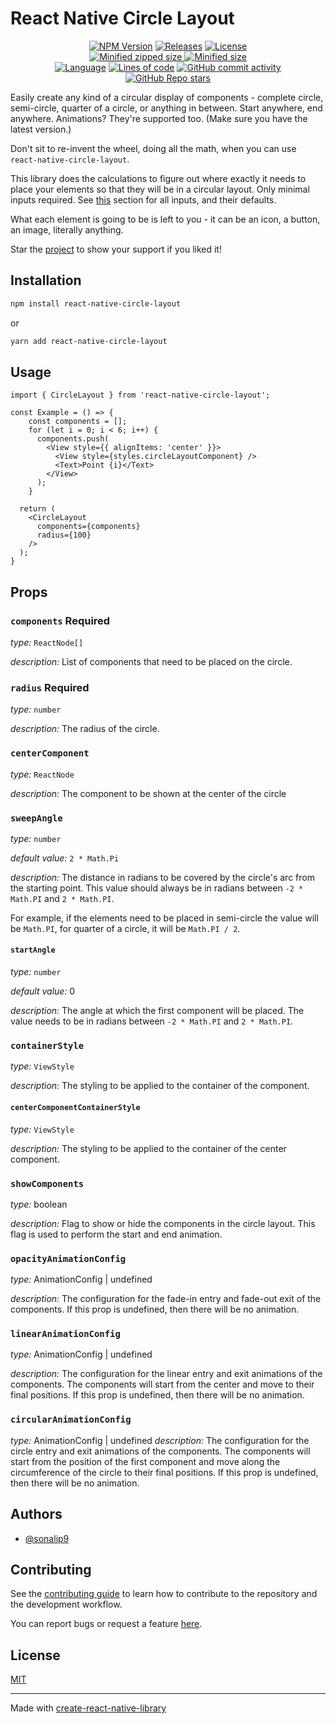 # React Native Circle Layout

<div align='center'>

<a href='https://www.npmjs.com/package/react-native-circle-layout'>
  <img src='https://img.shields.io/npm/v/react-native-circle-layout' alt='NPM Version'></a>
<a href='https://github.com/sonalip9/react-native-circle-layout/releases/latest'>
  <img src='https://img.shields.io/github/release-date/sonalip9/react-native-circle-layout' alt='Releases'></a>
<a href='https://github.com/sonalip9/react-native-circle-layout/blob/main/LICENSE'>
  <img src='https://img.shields.io/github/license/sonalip9/react-native-circle-layout' alt='License'></a>
<br/>
<a href='https://github.com/sonalip9/react-native-circle-layout/releases'>
  <img src='https://img.shields.io/bundlephobia/minzip/react-native-circle-layout' alt='Minified zipped size'>
  <img src='https://img.shields.io/bundlephobia/min/react-native-circle-layout' alt='Minified size'></a>
<br/>
<a href='https://github.com/sonalip9/react-native-circle-layout/search?l=typescript'>
  <img src='https://img.shields.io/github/languages/top/sonalip9/react-native-circle-layout' alt='Language'></a>
<a href='https://github.com/sonalip9/react-native-circle-layout/commits/main'>
  <img src='https://img.shields.io/tokei/lines/github/sonalip9/react-native-circle-layout' alt='Lines of code'></a>
<a href='https://github.com/sonalip9/react-native-circle-layout/graphs/commit-activity'>
  <img src='https://img.shields.io/github/commit-activity/m/sonalip9/react-native-circle-layout' alt='GitHub commit activity'></a>
<br/>
<a href='https://github.com/sonalip9/react-native-circle-layout'>
  <img src='https://img.shields.io/github/stars/sonalip9/react-native-circle-layout?style=social' alt='GitHub Repo stars'></a>

</div>

Easily create any kind of a circular display of components - complete circle, semi-circle, quarter of a circle, or anything in between. Start anywhere, end anywhere. Animations? They're supported too. (Make sure you have the latest version.)

Don't sit to re-invent the wheel, doing all the math, when you can use `react-native-circle-layout`.

This library does the calculations to figure out where exactly it needs to place your elements so that they will be in a circular layout. Only minimal inputs required. See [this](#props) section for all inputs, and their defaults.

What each element is going to be is left to you - it can be an icon, a button, an image, literally anything.

Star the [project](https://github.com/sonalip9/react-native-circle-layout) to show your support if you liked it!

## Installation

```sh
npm install react-native-circle-layout
```
or
```sh
yarn add react-native-circle-layout
```

## Usage

```tsx
import { CircleLayout } from 'react-native-circle-layout';

const Example = () => {
    const components = [];
    for (let i = 0; i < 6; i++) {
      components.push(
        <View style={{ alignItems: 'center' }}>
          <View style={styles.circleLayoutComponent} />
          <Text>Point {i}</Text>
        </View>
      );
    }

  return (
    <CircleLayout
      components={components}
      radius={100}
    />
  );
}

```

## Props
### `components` **Required**
*type:* `ReactNode[]`

*description:* List of components that need to be placed on the circle.

### `radius` **Required**
*type:* `number` 

*description:* The radius of the circle.

### `centerComponent`
*type:* `ReactNode`

*description:* The component to be shown at the center of the circle

### `sweepAngle`
*type:* `number`

*default value:* `2 * Math.Pi`

*description:* The distance in radians to be covered by the circle's arc from the starting point. This value should always be in radians between `-2 * Math.PI` and `2 * Math.PI`.

 For example, if the elements need to be placed in semi-circle the value will be `Math.PI`, for quarter of a circle, it will be `Math.PI / 2`.

#### `startAngle`
*type:* `number`

*default value:* 0

*description:* The angle at which the first component will be placed. The value needs to be in radians between `-2 * Math.PI` and `2 * Math.PI`.

### `containerStyle`
*type:* `ViewStyle`

*description:* The styling to be applied to the container of the component.

#### `centerComponentContainerStyle`
*type:* `ViewStyle`

*description:* The styling to be applied to the container of the center component.

### `showComponents`
*type:* boolean

*description:* Flag to show or hide the components in the circle layout. This flag is used to perform the start and end animation.

### `opacityAnimationConfig`
*type:* AnimationConfig | undefined

*description:* The configuration for the fade-in entry and fade-out exit of the components. If this prop is undefined, then there will be no animation.


### `linearAnimationConfig`
*type:* AnimationConfig | undefined

*description:* The configuration for the linear entry and exit animations of the components. The components will start from the center and move to their final positions. If this prop is undefined, then there will be no animation.

### `circularAnimationConfig`
*type:* AnimationConfig | undefined
*description:* The configuration for the circle entry and exit animations of the components. The components will start from the position of the first component and move along the circumference of the circle to their final positions. If this prop is undefined, then there will be no animation.

## Authors

- [@sonalip9](https://www.github.com/sonalip9)

## Contributing

See the [contributing guide](CONTRIBUTING.md) to learn how to contribute to the repository and the development workflow.

You can report bugs or request a feature [here](https://github.com/sonalip9/react-native-circle-layout/issues).

## License

[MIT](LICENSE)

---

Made with [create-react-native-library](https://github.com/callstack/react-native-builder-bob)
